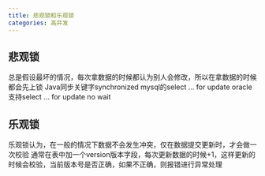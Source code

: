 ```yaml
---
title: 悲观锁和乐观锁
categories: 高并发
---
```

## 悲观锁
总是假设最坏的情况，每次拿数据的时候都认为别人会修改，所以在拿数据的时候都会先上锁
Java同步关键字synchronized
mysql的select ... for update
oracle支持select ... for update no wait
## 乐观锁
乐观锁认为，在一般的情况下数据不会发生冲突，仅在数据提交更新时，才会做一次校验
通常在表中加一个version版本字段，每次更新数据的时候+1，这样更新的时候会校验，当前版本号是否正确，如果不正确，则报错进行异常处理